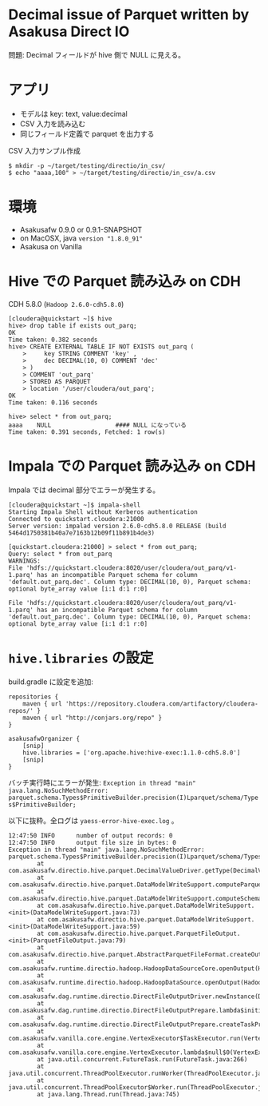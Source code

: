 Decimal issue of Parquet written by Asakusa Direct IO
=====================================================

問題: Decimal フィールドが hive 側で NULL に見える。

アプリ
======

- モデルは key: text, value:decimal
- CSV 入力を読み込む
- 同じフィールド定義で parquet を出力する

CSV 入力サンプル作成

```
$ mkdir -p ~/target/testing/directio/in_csv/
$ echo "aaaa,100" > ~/target/testing/directio/in_csv/a.csv
```

環境
====

- Asakusafw 0.9.0 or 0.9.1-SNAPSHOT
- on MacOSX, java `version "1.8.0_91"`
- Asakusa on Vanilla

Hive での Parquet 読み込み on CDH
=================================

CDH 5.8.0 (`Hadoop 2.6.0-cdh5.8.0`)

```
[cloudera@quickstart ~]$ hive
hive> drop table if exists out_parq;
OK
Time taken: 0.382 seconds
hive> CREATE EXTERNAL TABLE IF NOT EXISTS out_parq (
    >     key STRING COMMENT 'key' ,
    >     dec DECIMAL(10, 0) COMMENT 'dec'
    > )
    > COMMENT 'out_parq'
    > STORED AS PARQUET
    > location '/user/cloudera/out_parq';
OK
Time taken: 0.116 seconds

hive> select * from out_parq;
aaaa    NULL                  #### NULL になっている
Time taken: 0.391 seconds, Fetched: 1 row(s)
```

Impala での Parquet 読み込み on CDH
===================================

Impala では decimal 部分でエラーが発生する。

```
[cloudera@quickstart ~]$ impala-shell
Starting Impala Shell without Kerberos authentication
Connected to quickstart.cloudera:21000
Server version: impalad version 2.6.0-cdh5.8.0 RELEASE (build 5464d1750381b40a7e7163b12b09f11b891b4de3)

[quickstart.cloudera:21000] > select * from out_parq;
Query: select * from out_parq
WARNINGS:
File 'hdfs://quickstart.cloudera:8020/user/cloudera/out_parq/v1-1.parq' has an incompatible Parquet schema for column 'default.out_parq.dec'. Column type: DECIMAL(10, 0), Parquet schema:
optional byte_array value [i:1 d:1 r:0]

File 'hdfs://quickstart.cloudera:8020/user/cloudera/out_parq/v1-1.parq' has an incompatible Parquet schema for column 'default.out_parq.dec'. Column type: DECIMAL(10, 0), Parquet schema:
optional byte_array value [i:1 d:1 r:0]
```

`hive.libraries` の設定
=======================

build.gradle に設定を追加:

```
repositories {
    maven { url 'https://repository.cloudera.com/artifactory/cloudera-repos/' }
    maven { url "http://conjars.org/repo" }
}

asakusafwOrganizer {
    [snip]
    hive.libraries = ['org.apache.hive:hive-exec:1.1.0-cdh5.8.0']
    [snip]
}
```

バッチ実行時にエラーが発生:
`Exception in thread "main" java.lang.NoSuchMethodError: parquet.schema.Types$PrimitiveBuilder.precision(I)Lparquet/schema/Types$PrimitiveBuilder;`

以下に抜粋。全ログは `yaess-error-hive-exec.log` 。

```
12:47:50 INFO      number of output records: 0
12:47:50 INFO      output file size in bytes: 0
Exception in thread "main" java.lang.NoSuchMethodError: parquet.schema.Types$PrimitiveBuilder.precision(I)Lparquet/schema/Types$PrimitiveBuilder;
        at com.asakusafw.directio.hive.parquet.DecimalValueDriver.getType(DecimalValueDriver.java:80)
        at com.asakusafw.directio.hive.parquet.DataModelWriteSupport.computeParquetType(DataModelWriteSupport.java:101)
        at com.asakusafw.directio.hive.parquet.DataModelWriteSupport.computeSchema(DataModelWriteSupport.java:89)
        at com.asakusafw.directio.hive.parquet.DataModelWriteSupport.<init>(DataModelWriteSupport.java:73)
        at com.asakusafw.directio.hive.parquet.DataModelWriteSupport.<init>(DataModelWriteSupport.java:59)
        at com.asakusafw.directio.hive.parquet.ParquetFileOutput.<init>(ParquetFileOutput.java:79)
        at com.asakusafw.directio.hive.parquet.AbstractParquetFileFormat.createOutput(AbstractParquetFileFormat.java:240)
        at com.asakusafw.runtime.directio.hadoop.HadoopDataSourceCore.openOutput(HadoopDataSourceCore.java:289)
        at com.asakusafw.runtime.directio.hadoop.HadoopDataSource.openOutput(HadoopDataSource.java:116)
        at com.asakusafw.dag.runtime.directio.DirectFileOutputDriver.newInstance(DirectFileOutputDriver.java:80)
        at com.asakusafw.dag.runtime.directio.DirectFileOutputPrepare.lambda$initialize$1(DirectFileOutputPrepare.java:116)
        at com.asakusafw.dag.runtime.directio.DirectFileOutputPrepare.createTaskProcessor(DirectFileOutputPrepare.java:147)
        at com.asakusafw.vanilla.core.engine.VertexExecutor$TaskExecutor.run(VertexExecutor.java:396)
        at com.asakusafw.vanilla.core.engine.VertexExecutor.lambda$null$0(VertexExecutor.java:184)
        at java.util.concurrent.FutureTask.run(FutureTask.java:266)
        at java.util.concurrent.ThreadPoolExecutor.runWorker(ThreadPoolExecutor.java:1142)
        at java.util.concurrent.ThreadPoolExecutor$Worker.run(ThreadPoolExecutor.java:617)
        at java.lang.Thread.run(Thread.java:745)
```

